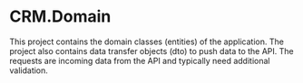 ﻿# CRM.Domain
This project contains the domain classes (entities) of the application. The project also contains data transfer objects (dto) to push data to the API. The requests are incoming data from the API and typically need additional validation.